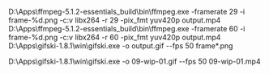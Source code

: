 D:\Apps\ffmpeg-5.1.2-essentials_build\bin\ffmpeg.exe -framerate 29 -i frame-%d.png -c:v libx264 -r 29 -pix_fmt yuv420p output.mp4
D:\Apps\ffmpeg-5.1.2-essentials_build\bin\ffmpeg.exe -framerate 60 -i frame-%d.png -c:v libx264 -r 60 -pix_fmt yuv420p output.mp4  
D:\Apps\gifski-1.8.1\win\gifski.exe -o output.gif --fps 50 frame\*.png

D:\Apps\gifski-1.8.1\win\gifski.exe -o 09-wip-01.gif --fps 50 09-wip-01.mp4